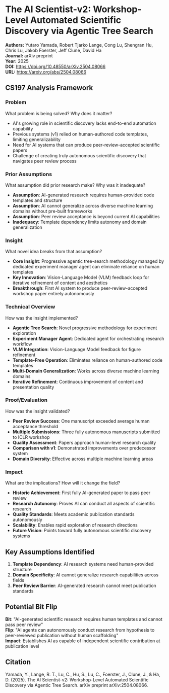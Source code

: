 # The AI Scientist-v2: Workshop-Level Automated Scientific Discovery via Agentic Tree Search

**Authors:** Yutaro Yamada, Robert Tjarko Lange, Cong Lu, Shengran Hu, Chris Lu, Jakob Foerster, Jeff Clune, David Ha  
**Journal:** arXiv preprint  
**Year:** 2025  
**DOI:** https://doi.org/10.48550/arXiv.2504.08066  
**URL:** https://arxiv.org/abs/2504.08066

## CS197 Analysis Framework

### Problem
What problem is being solved? Why does it matter?
- AI's growing role in scientific discovery lacks end-to-end automation capability
- Previous systems (v1) relied on human-authored code templates, limiting generalizability
- Need for AI systems that can produce peer-review-accepted scientific papers
- Challenge of creating truly autonomous scientific discovery that navigates peer review process

### Prior Assumptions
What assumption did prior research make? Why was it inadequate?
- **Assumption**: AI-generated research requires human-provided code templates and structure
- **Assumption**: AI cannot generalize across diverse machine learning domains without pre-built frameworks
- **Assumption**: Peer review acceptance is beyond current AI capabilities
- **Inadequacy**: Template dependency limits autonomy and domain generalization

### Insight
What novel idea breaks from that assumption?
- **Core Insight**: Progressive agentic tree-search methodology managed by dedicated experiment manager agent can eliminate reliance on human templates
- **Key Innovation**: Vision-Language Model (VLM) feedback loop for iterative refinement of content and aesthetics
- **Breakthrough**: First AI system to produce peer-review-accepted workshop paper entirely autonomously

### Technical Overview
How was the insight implemented?
- **Agentic Tree Search**: Novel progressive methodology for experiment exploration
- **Experiment Manager Agent**: Dedicated agent for orchestrating research workflow
- **VLM Integration**: Vision-Language Model feedback for figure refinement
- **Template-Free Operation**: Eliminates reliance on human-authored code templates
- **Multi-Domain Generalization**: Works across diverse machine learning domains
- **Iterative Refinement**: Continuous improvement of content and presentation quality

### Proof/Evaluation
How was the insight validated?
- **Peer Review Success**: One manuscript exceeded average human acceptance threshold
- **Multiple Submissions**: Three fully autonomous manuscripts submitted to ICLR workshop
- **Quality Assessment**: Papers approach human-level research quality
- **Comparison with v1**: Demonstrated improvements over predecessor system
- **Domain Diversity**: Effective across multiple machine learning areas

### Impact
What are the implications? How will it change the field?
- **Historic Achievement**: First fully AI-generated paper to pass peer review
- **Research Autonomy**: Proves AI can conduct all aspects of scientific research
- **Quality Standards**: Meets academic publication standards autonomously  
- **Scalability**: Enables rapid exploration of research directions
- **Future Vision**: Points toward fully autonomous scientific discovery systems

## Key Assumptions Identified
1. **Template Dependency**: AI research systems need human-provided structure
2. **Domain Specificity**: AI cannot generalize research capabilities across fields
3. **Peer Review Barrier**: AI-generated research cannot meet publication standards

## Potential Bit Flip
**Bit**: "AI-generated scientific research requires human templates and cannot pass peer review"  
**Flip**: "AI agents can autonomously conduct research from hypothesis to peer-reviewed publication without human scaffolding"  
**Impact**: Establishes AI as capable of independent scientific contribution at publication level

## Citation
Yamada, Y., Lange, R. T., Lu, C., Hu, S., Lu, C., Foerster, J., Clune, J., & Ha, D. (2025). The AI Scientist-v2: Workshop-Level Automated Scientific Discovery via Agentic Tree Search. arXiv preprint arXiv:2504.08066.